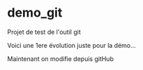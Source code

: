 # demo_git
Projet de test de l'outil git

Voici une 1ere évolution juste pour la démo...

Maintenant on modifie depuis gitHub
